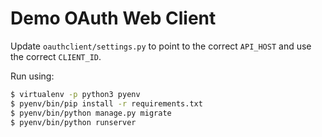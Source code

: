 # Demo OAuth Web Client

Update `oauthclient/settings.py` to point to the correct `API_HOST` and use the
correct `CLIENT_ID`.

Run using:

```bash
$ virtualenv -p python3 pyenv
$ pyenv/bin/pip install -r requirements.txt
$ pyenv/bin/python manage.py migrate
$ pyenv/bin/python runserver
```
